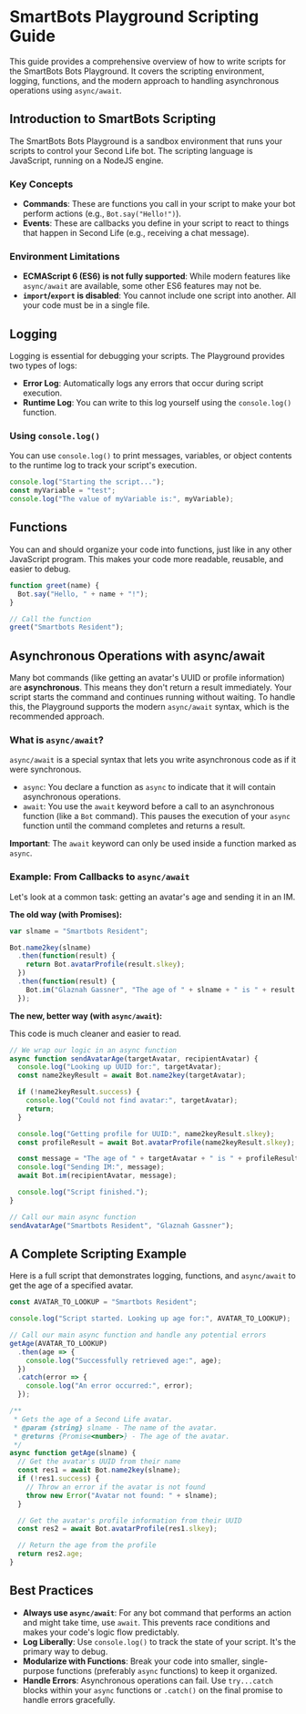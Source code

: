 # SmartBots Playground Scripting Guide

This guide provides a comprehensive overview of how to write scripts for the SmartBots Bots Playground. It covers the scripting environment, logging, functions, and the modern approach to handling asynchronous operations using `async/await`.

## Introduction to SmartBots Scripting

The SmartBots Bots Playground is a sandbox environment that runs your scripts to control your Second Life bot. The scripting language is JavaScript, running on a NodeJS engine.

### Key Concepts

- **Commands**: These are functions you call in your script to make your bot perform actions (e.g., `Bot.say("Hello!")`).
- **Events**: These are callbacks you define in your script to react to things that happen in Second Life (e.g., receiving a chat message).

### Environment Limitations

- **ECMAScript 6 (ES6) is not fully supported**: While modern features like `async/await` are available, some other ES6 features may not be.
- **`import`/`export` is disabled**: You cannot include one script into another. All your code must be in a single file.

## Logging

Logging is essential for debugging your scripts. The Playground provides two types of logs:

- **Error Log**: Automatically logs any errors that occur during script execution.
- **Runtime Log**: You can write to this log yourself using the `console.log()` function.

### Using `console.log()`

You can use `console.log()` to print messages, variables, or object contents to the runtime log to track your script's execution.

```javascript
console.log("Starting the script...");
const myVariable = "test";
console.log("The value of myVariable is:", myVariable);
```

## Functions

You can and should organize your code into functions, just like in any other JavaScript program. This makes your code more readable, reusable, and easier to debug.

```javascript
function greet(name) {
  Bot.say("Hello, " + name + "!");
}

// Call the function
greet("Smartbots Resident");
```

## Asynchronous Operations with async/await

Many bot commands (like getting an avatar's UUID or profile information) are **asynchronous**. This means they don't return a result immediately. Your script starts the command and continues running without waiting. To handle this, the Playground supports the modern `async/await` syntax, which is the recommended approach.

### What is `async/await`?

`async/await` is a special syntax that lets you write asynchronous code as if it were synchronous.

- `async`: You declare a function as `async` to indicate that it will contain asynchronous operations.
- `await`: You use the `await` keyword before a call to an asynchronous function (like a `Bot` command). This pauses the execution of your `async` function until the command completes and returns a result.

**Important**: The `await` keyword can only be used inside a function marked as `async`.

### Example: From Callbacks to `async/await`

Let's look at a common task: getting an avatar's age and sending it in an IM.

**The old way (with Promises):**

```javascript
var slname = "Smartbots Resident";

Bot.name2key(slname)
  .then(function(result) {
    return Bot.avatarProfile(result.slkey);
  })
  .then(function(result) {
    Bot.im("Glaznah Gassner", "The age of " + slname + " is " + result.age);
  });
```

**The new, better way (with `async/await`):**

This code is much cleaner and easier to read.

```javascript
// We wrap our logic in an async function
async function sendAvatarAge(targetAvatar, recipientAvatar) {
  console.log("Looking up UUID for:", targetAvatar);
  const name2keyResult = await Bot.name2key(targetAvatar);

  if (!name2keyResult.success) {
    console.log("Could not find avatar:", targetAvatar);
    return;
  }

  console.log("Getting profile for UUID:", name2keyResult.slkey);
  const profileResult = await Bot.avatarProfile(name2keyResult.slkey);

  const message = "The age of " + targetAvatar + " is " + profileResult.age;
  console.log("Sending IM:", message);
  await Bot.im(recipientAvatar, message);

  console.log("Script finished.");
}

// Call our main async function
sendAvatarAge("Smartbots Resident", "Glaznah Gassner");
```

## A Complete Scripting Example

Here is a full script that demonstrates logging, functions, and `async/await` to get the age of a specified avatar.

```javascript
const AVATAR_TO_LOOKUP = "Smartbots Resident";

console.log("Script started. Looking up age for:", AVATAR_TO_LOOKUP);

// Call our main async function and handle any potential errors
getAge(AVATAR_TO_LOOKUP)
  .then(age => {
    console.log("Successfully retrieved age:", age);
  })
  .catch(error => {
    console.log("An error occurred:", error);
  });

/**
 * Gets the age of a Second Life avatar.
 * @param {string} slname - The name of the avatar.
 * @returns {Promise<number>} - The age of the avatar.
 */
async function getAge(slname) {
  // Get the avatar's UUID from their name
  const res1 = await Bot.name2key(slname);
  if (!res1.success) {
    // Throw an error if the avatar is not found
    throw new Error("Avatar not found: " + slname);
  }

  // Get the avatar's profile information from their UUID
  const res2 = await Bot.avatarProfile(res1.slkey);

  // Return the age from the profile
  return res2.age;
}
```

## Best Practices

- **Always use `async/await`**: For any bot command that performs an action and might take time, use `await`. This prevents race conditions and makes your code's logic flow predictably.
- **Log Liberally**: Use `console.log()` to track the state of your script. It's the primary way to debug.
- **Modularize with Functions**: Break your code into smaller, single-purpose functions (preferably `async` functions) to keep it organized.
- **Handle Errors**: Asynchronous operations can fail. Use `try...catch` blocks within your `async` functions or `.catch()` on the final promise to handle errors gracefully.
